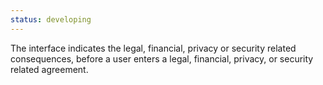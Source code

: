 ```yaml
---
status: developing
---
```


The interface indicates the legal, financial, privacy or security related consequences, before a user enters a legal, financial, privacy, or security related agreement.
